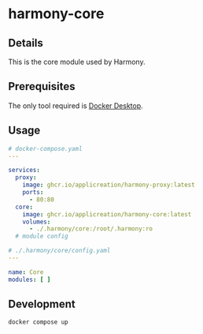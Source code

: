 # harmony-core

## Details

This is the core module used by Harmony.

## Prerequisites

The only tool required is [Docker Desktop](https://www.docker.com/products/docker-desktop).

## Usage

```yaml
# docker-compose.yaml
---

services:
  proxy:
    image: ghcr.io/applicreation/harmony-proxy:latest
    ports:
      - 80:80
  core:
    image: ghcr.io/applicreation/harmony-core:latest
    volumes:
      - ./.harmony/core:/root/.harmony:ro
  # module config
```

```yaml
# ./.harmony/core/config.yaml
---

name: Core
modules: [ ]

```

## Development

```shell
docker compose up
```
